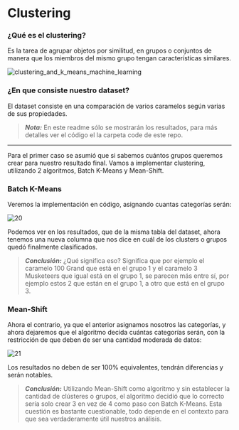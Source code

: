 # Clustering

### ¿Qué es el clustering? 

Es la tarea de agrupar objetos por similitud, en grupos o conjuntos de manera que los miembros del mismo grupo tengan características similares. 

![clustering_and_k_means_machine_learning](https://user-images.githubusercontent.com/63415652/104877374-4ddb2d80-591f-11eb-9bc7-c35b1cdd9467.png)

### ¿En que consiste nuestro dataset? 

El dataset consiste en una comparación de varios caramelos según varias de sus propiedades. 

>**_Nota:_** En este readme sólo se mostrarán los resultados, para más detalles ver el código el la carpeta code de este repo.

--- 
 
Para el primer caso se asumió que si sabemos cuántos grupos queremos crear para nuestro resultado final. Vamos a implementar clustering, utilizando 2 algoritmos, Batch K-Means y Mean-Shift. 
 
 
### Batch K-Means 
 
 Veremos la implementación en código, asignando cuantas categorías serán:
 
 ![20](https://user-images.githubusercontent.com/63415652/103444382-72e85480-4c2d-11eb-8e7f-adb190e8ac4a.PNG)
 
 Podemos ver en los resultados, que de la misma tabla del dataset, ahora tenemos una nueva columna que nos dice en cuál de los clusters o grupos quedó finalmente clasificados. 
 
 >**_Conclusión:_** ¿Qué significa eso? Significa que por ejemplo el caramelo 100 Grand que está en el grupo 1 y el caramelo 3 Musketeers que igual está en el grupo 1, se parecen más entre sí, por ejemplo estos 2 que están en el grupo 1, a otro que está en el grupo 3. 
 
### Mean-Shift
 
Ahora el contrario, ya que el anterior asignamos nosotros las categorías, y ahora dejaremos que el algoritmo decida cuántas categorías serán, con la restricción de que deben de ser una cantidad moderada de datos: 
 
![21](https://user-images.githubusercontent.com/63415652/103444599-4df4e100-4c2f-11eb-9d02-7b5e3daae2b9.PNG)
 
Los resultados no deben de ser 100% equivalentes, tendrán diferencias y serán notables. 
 
 >**_Conclusión:_** Utilizando Mean-Shift como algoritmo y sin establecer la cantidad de clústeres o grupos, el algoritmo decidió que lo correcto sería solo crear 3 en vez de 4 como paso con Batch K-Means. Esta cuestión es bastante cuestionable, todo depende en el contexto para que sea verdaderamente útil nuestros análisis.




